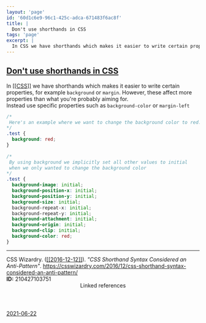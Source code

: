 ```yaml
---
layout: 'page'
id: '60d1c6e9-96c1-425c-adca-671483f6ac8f'
title: |
  Don't use shorthands in CSS
tags: 'page'
excerpt: |
  In CSS we have shorthands which makes it easier to write certain properties, for example background or margin. However, these affect more properties than what you're probably aiming for.
---
```


<h2 class="text-3xl font-semibold mb-4"><a class="rounded-sm focus:outline-none focus:ring-2 focus:ring-offset-2 dark:focus:ring-offset-gray-900 dark:focus:ring-pink-400 focus:ring-pink-700" href="/pages/dont-use-shorthands-in-css">Don't use shorthands in CSS</a></h2>

<div class="space-y-3">
<div class="element-block ml-0"><div class="flex-1">In <a class="text-teal-700 dark:text-teal-400 rounded-sm group focus:outline-none focus:ring-2 focus:ring-offset-2 dark:focus:ring-offset-gray-900 dark:focus:ring-pink-400 focus:ring-pink-700" href="/pages/css"><span class="text-gray-300 dark:text-gray-500 group-hover:text-teal-900">[[</span>CSS<span class="text-gray-300 dark:text-gray-500 group-hover:text-teal-900">]]</span></a> we have shorthands which makes it easier to write certain properties, for example <code>background</code> or <code>margin</code>. However, these affect more properties than what you're probably aiming for.</div></div>

<div class="element-block ml-0"><div class="flex-1">Instead use specific properties such as <code>background-color</code> or <code>margin-left</code></div></div>

<div class="element-block ml-0"><div class="flex-1">

```css
/*
 Here's an example where we want to change the background color to red.
*/
.test {
  background: red;
}
 
/*
 By using background we implicitly set all other values to initial
 when we only wanted to change the background color
*/
.test {
  background-image: initial;
  background-position-x: initial;
  background-position-y: initial;
  background-size: initial;
  background-repeat-x: initial;
  background-repeat-y: initial;
  background-attachment: initial;
  background-origin: initial;
  background-clip: initial;
  background-color: red;
}
```

</div></div>

<hr class="border-gray-700 !my-5" />

<div class="element-block ml-0"><div class="flex-1">CSS Wizardry. (<a class="text-teal-700 dark:text-teal-400 rounded-sm group focus:outline-none focus:ring-2 focus:ring-offset-2 dark:focus:ring-offset-gray-900 dark:focus:ring-pink-400 focus:ring-pink-700" href="/journals/2016-12-12"><span class="text-gray-300 dark:text-gray-500 group-hover:text-teal-900">[[</span>2016-12-12<span class="text-gray-300 dark:text-gray-500 group-hover:text-teal-900">]]</span></a>). <em>"CSS Shorthand Syntax Considered an Anti-Pattern"</em>. <a class="text-indigo-600 dark:text-indigo-400 rounded-sm focus:outline-none focus:ring-2 focus:ring-offset-2 dark:focus:ring-offset-gray-900 dark:focus:ring-pink-400 focus:ring-pink-700" href="https://csswizardry.com/2016/12/css-shorthand-syntax-considered-an-anti-pattern/" target="_blank" rel="noopener noreferrer">https://csswizardry.com/2016/12/css-shorthand-syntax-considered-an-anti-pattern/</a></div></div>

<div class="element-block ml-0"><div class="flex-1"></div></div>

<div class="element-block ml-0"><div class="flex-1"><strong class="text-rose-600 dark:text-rose-400">ID:</strong> 210427103751</div></div>
</div>


<section class="mt-8 space-y-2">
<header class="text-gray-500 dark:text-gray-400">Linked references</header>
<a class="block bg-gray-100 dark:bg-gray-800 p-4 rounded text-teal-700 dark:text-teal-400 focus:outline-none focus:ring-2 focus:ring-offset-2 dark:focus:ring-offset-gray-900 focus:ring-teal-700 dark:focus:ring-teal-400 hover:ring-2 hover:ring-offset-2 dark:hover:ring-offset-gray-900 dark:hover:ring-teal-400 hover:ring-teal-700" href="/journals/2021-06-22">2021-06-22</a>
  </section>
